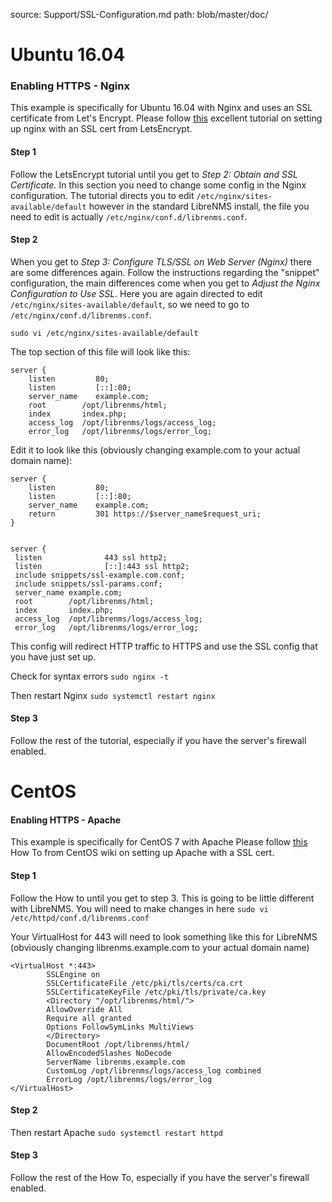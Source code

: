 source: Support/SSL-Configuration.md
path: blob/master/doc/

# Ubuntu 16.04

### Enabling HTTPS - Nginx
This example is specifically for Ubuntu 16.04 with Nginx and uses an SSL certificate from Let's Encrypt.
Please follow [this](https://www.digitalocean.com/community/tutorials/how-to-secure-nginx-with-let-s-encrypt-on-ubuntu-16-04) excellent tutorial on setting up nginx with an SSL cert from LetsEncrypt.

#### Step 1
Follow the LetsEncrypt tutorial until you get to *Step 2: Obtain and SSL Certificate.* 
In this section you need to change some config in the Nginx configuration. The tutorial directs you to edit `/etc/nginx/sites-available/default` however in the standard LibreNMS install, the file you need to edit is actually `/etc/nginx/conf.d/librenms.conf`.

#### Step 2
When you get to *Step 3: Configure TLS/SSL on Web Server (Nginx)* there are some differences again. 
Follow the instructions regarding the "snippet" configuration, the main differences come when you get to *Adjust the Nginx Configuration to Use SSL*.
Here you are again directed to edit `/etc/nginx/sites-available/default`, so we need to go to `/etc/nginx/conf.d/librenms.conf`.

`sudo vi /etc/nginx/sites-available/default`

The top section of this file will look like this:
```
server {
    listen         80;
    listen         [::]:80;
    server_name    example.com;
    root        /opt/librenms/html;
    index       index.php;
    access_log  /opt/librenms/logs/access_log;
    error_log   /opt/librenms/logs/error_log;
```
Edit it to look like this (obviously changing example.com to your actual domain name):
```
server {
    listen         80;
    listen         [::]:80;
    server_name    example.com;
    return         301 https://$server_name$request_uri;
}


server {
 listen              443 ssl http2;
 listen              [::]:443 ssl http2;
 include snippets/ssl-example.com.conf;
 include snippets/ssl-params.conf;
 server_name example.com;
 root        /opt/librenms/html;
 index       index.php;
 access_log  /opt/librenms/logs/access_log;
 error_log   /opt/librenms/logs/error_log;
```
This config will redirect HTTP traffic to HTTPS and use the SSL config that you have just set up.

Check for syntax errors
`sudo nginx -t`

Then restart Nginx
`sudo systemctl restart nginx`

#### Step 3
Follow the rest of the tutorial, especially if you have the server's firewall enabled.

# CentOS
#### Enabling HTTPS - Apache
This example is specifically for CentOS 7 with Apache
Please follow [this](https://wiki.centos.org/HowTos/Https) How To from CentOS wiki on setting up Apache with a SSL cert.

#### Step 1
Follow the How to until you get to step 3. This is going to be little different with LibreNMS. 
You will need to make changes in here `sudo vi /etc/httpd/conf.d/librenms.conf`

Your VirtualHost for 443 will need to look something like this for LibreNMS
(obviously changing librenms.example.com to your actual domain name)
```
<VirtualHost *:443>
        SSLEngine on
        SSLCertificateFile /etc/pki/tls/certs/ca.crt
        SSLCertificateKeyFile /etc/pki/tls/private/ca.key
        <Directory "/opt/librenms/html/">
        AllowOverride All
        Require all granted
        Options FollowSymLinks MultiViews
        </Directory>
        DocumentRoot /opt/librenms/html/
        AllowEncodedSlashes NoDecode
        ServerName librenms.example.com
        CustomLog /opt/librenms/logs/access_log combined
        ErrorLog /opt/librenms/logs/error_log
</VirtualHost>

```
#### Step 2
Then restart Apache `sudo systemctl restart httpd`

#### Step 3
Follow the rest of the How To, especially if you have the server's firewall enabled.
